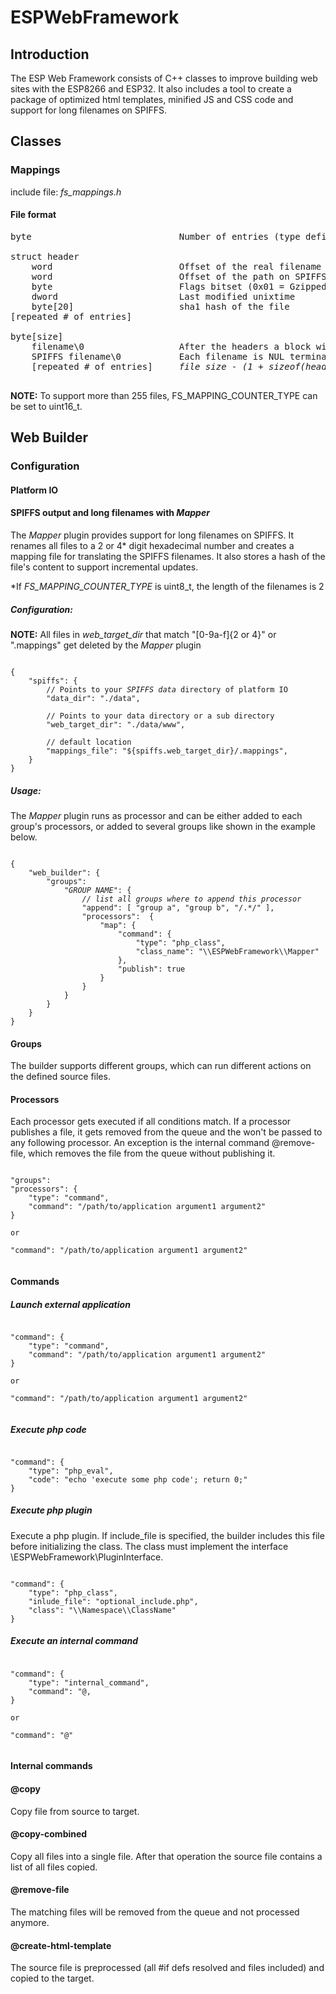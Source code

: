 # ESPWebFramework

## Introduction
The ESP Web Framework consists of C++ classes to improve building web sites with the ESP8266 and ESP32. It also includes a tool to create a package of optimized html templates, minified JS and CSS code and support for long filenames on SPIFFS.

## Classes

### Mappings

include file: _fs_mappings.h_

#### File format

<pre>
byte                            Number of entries (type defined as FS_MAPPING_COUNTER_TYPE)

struct header               
    word                        Offset of the real filename
    word                        Offset of the path on SPIFFS
    byte                        Flags bitset (0x01 = Gzipped content)
    dword                       Last modified unixtime
    byte[20]                    sha1 hash of the file
[repeated # of entries]

byte[size]
    filename\0                  After the headers a block with the filenames starts.  
    SPIFFS filename\0           Each filename is NUL terminated. The total size is
    [repeated # of entries]     <i>file size - (1 + sizeof(header) * #entries)</i>

</pre> 

**NOTE:** To support more than 255 files, FS_MAPPING_COUNTER_TYPE can be set to uint16_t.

## Web Builder

### Configuration

#### Platform IO

#### SPIFFS output and long filenames with _Mapper_

The _Mapper_ plugin provides support for long filenames on SPIFFS. It renames all files to a 2 or 4* digit hexadecimal number and creates a mapping file for translating the SPIFFS filenames. It also stores a hash of the file's content to support incremental updates.

*If <i>FS_MAPPING_COUNTER_TYPE</i> is uint8_t, the length of the filenames is 2
 
##### Configuration:

**NOTE:** All files in _web_target_dir_ that match "[0-9a-f]{2 or 4}" or ".mappings" get deleted by the <i>Mapper</i> plugin

<pre><code>
{ 
    "spiffs": {
        // Points to your <i>SPIFFS data</i> directory of platform IO
        "data_dir": "./data",
        
        // Points to your data directory or a sub directory
        "web_target_dir": "./data/www",
        
        // default location
        "mappings_file": "${spiffs.web_target_dir}/.mappings",
    }
}
</code></pre>

##### Usage:

The <i>Mapper</i> plugin runs as processor and can be either added to each group's processors, or added to several groups like shown in the example below. 

<pre><code>
{
    "web_builder": {
        "groups": 
            "<i>GROUP NAME</i>": {
                <i>// list all groups where to append this processor</i>
                "append": [ "group a", "group b", "/.*/" ],
                "processors":  {
                    "map": {
                        "command": {
                            "type": "php_class",
                            "class_name": "\\ESPWebFramework\\Mapper"
                        },
                        "publish": true
                    }
                }
            }
        }
    }
}
</code></pre>

#### Groups

The builder supports different groups, which can run different actions on the defined source files.

#### Processors

Each processor gets executed if all conditions match. If a processor publishes a file, it gets removed from the queue and the won't be passed to any following processor. An exception is the internal command @remove-file, which removes the file from the queue without publishing it.

<pre><code>
"groups":
"processors": {
    "type": "command",
    "command": "/path/to/application argument1 argument2"
}

or

"command": "/path/to/application argument1 argument2"

</code></pre>


#### Commands

##### Launch external application

<pre><code>
"command": {
    "type": "command",
    "command": "/path/to/application argument1 argument2"
}

or

"command": "/path/to/application argument1 argument2"

</code></pre>

##### Execute php code

<pre><code>
"command": {
    "type": "php_eval",
    "code": "echo 'execute some php code'; return 0;"
}
</code></pre>

##### Execute php plugin

Execute a php plugin. If include_file is specified, the builder includes this file before initializing the class. The class must implement the interface \ESPWebFramework\PluginInterface.

<pre><code>
"command": {
    "type": "php_class",
    "inlude_file": "optional_include.php",
    "class": "\\Namespace\\ClassName"
}
</code></pre>

##### Execute an internal command

<pre><code>
"command": {
    "type": "internal_command",
    "command": "@<name>,
}

or

"command": "@<name>"

</code></pre>

#### Internal commands

#### @copy

Copy file from source to target.

#### @copy-combined

Copy all files into a single file. After that operation the source file contains a list of all files copied.

#### @remove-file

The matching files will be removed from the queue and not processed anymore.

#### @create-html-template

The source file is preprocessed (all #if defs resolved and files included) and copied to the target.
